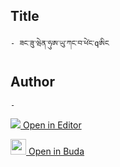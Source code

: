 ## Title
	- ཟང་ཟུ་ཝེན་ཧུཨ་ཡུ་ཀང་བ་ཕེ༹ང་qཨིང

## Author
	- 



[<img src="https://img.icons8.com/color/25/000000/edit-property.png"> Open in Editor](http://editor.openpecha.org/P000776)

[<img width="25" src="https://library.bdrc.io/icons/BUDA-small.svg"> Open in Buda](https://library.bdrc.io/show/bdr:IE0OPP000776)
